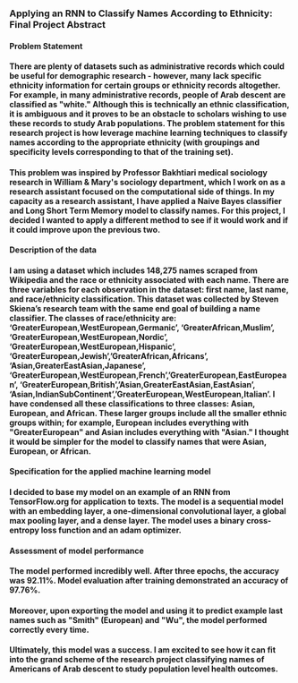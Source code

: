 ### Applying an RNN to Classify Names According to Ethnicity: Final Project Abstract

#### Problem Statement
#### There are plenty of datasets such as administrative records which could be useful for demographic research - however, many lack specific ethnicity information for certain groups or ethnicity records altogether. For example, in many administrative records, people of Arab descent are classified as "white." Although this is technically an ethnic classification, it is ambiguous and it proves to be an obstacle to scholars wishing to use these records to study Arab populations. The problem statement for this research project is how leverage machine learning techniques to classify names according to the appropriate ethnicity (with groupings and specificity levels corresponding to that of the training set). 
#### This problem was inspired by Professor Bakhtiari medical sociology research in William & Mary's sociology department, which I work on as a research assistant focused on the computational side of things. In my capacity as a research assistant, I have applied a Naive Bayes classifier and Long Short Term Memory model to classify names. For this project, I decided I wanted to apply a different method to see if it would work and if it could improve upon the previous two. 

#### Description of the data
#### I am using a dataset which includes 148,275 names scraped from Wikipedia and the race or ethnicity associated with each name. There are three variables for each observation in the dataset: first name, last name, and race/ethnicity classification. This dataset was collected by Steven Skiena’s research team with the same end goal of building a name classifier. The classes of race/ethnicity are: ‘GreaterEuropean,WestEuropean,Germanic’, ‘GreaterAfrican,Muslim’, ‘GreaterEuropean,WestEuropean,Nordic’, ‘GreaterEuropean,WestEuropean,Hispanic’, ‘GreaterEuropean,Jewish’,’GreaterAfrican,Africans’, ‘Asian,GreaterEastAsian,Japanese’, ‘GreaterEuropean,WestEuropean,French’,’GreaterEuropean,EastEuropean’, ‘GreaterEuropean,British’,’Asian,GreaterEastAsian,EastAsian’, ‘Asian,IndianSubContinent’,’GreaterEuropean,WestEuropean,Italian’. I have condensed all these classifications to three classes: Asian, European, and African. These larger groups include all the smaller ethnic groups within; for example, European includes everything with "GreaterEuropean" and Asian includes everything with "Asian." I thought it would be simpler for the model to classify names that were Asian, European, or African.

#### Specification for the applied machine learning model
#### I decided to base my model on an example of an RNN from TensorFlow.org for application to texts. The model is a sequential model with an embedding layer, a one-dimensional convolutional layer, a global max pooling layer, and a dense layer. The model uses a binary cross-entropy loss function and an adam optimizer.

#### Assessment of model performance
#### The model performed incredibly well. After three epochs, the accuracy was 92.11%. Model evaluation after training demonstrated an accuracy of 97.76%. 
#### Moreover, upon exporting the model and using it to predict example last names such as "Smith" (European) and "Wu", the model performed correctly every time. 
#### Ultimately, this model was a success. I am excited to see how it can fit into the grand scheme of the research project classifying names of Americans of Arab descent to study population level health outcomes.
